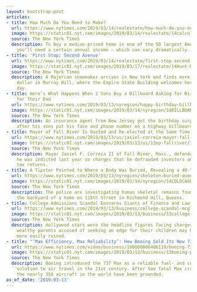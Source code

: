 ```yaml
---
layout: bootstrap-post
articles:
- title: How Much Do You Need to Make?
  url: https://www.nytimes.com/2019/03/14/realestate/how-much-do-you-need-to-make.html
  image: https://static01.nyt.com/images/2019/03/14/realestate/14calculator-new-1552427634105/14calculator-new-1552427634105-facebookJumbo-v3.png
  source: The New York Times
  description: To buy a median-priced home in one of the 50 largest American cities,
    you’ll need a certain annual income — which can vary dramatically.
- title: 'First Stop: Second Avenue'
  url: https://www.nytimes.com/2019/03/14/realestate/first-stop-second-avenue.html
  image: https://static01.nyt.com/images/2019/03/17/realestate/14Hunt-MurrayHill1/merlin_151673613_0bf765d6-4e1e-4056-b00a-8d7f51b9dbbc-facebookJumbo.jpg
  source: The New York Times
  description: A Majorcan shoemaker arrives in New York and finds more value for her
    dollar in Murray Hill, where the Empire State Building welcomes her home every
    day.
- title: Here’s What Happens When 2 Sons Buy a Billboard Asking for Birthday Wishes
    for Their Dad
  url: https://www.nytimes.com/2019/03/13/nyregion/happy-birthday-billboard.html
  image: https://static01.nyt.com/images/2019/03/14/nyregion/14BILLBOARD1-print/13BILLBOARD1-facebookJumbo.jpg
  source: The New York Times
  description: An insurance agent from New Jersey got the birthday surprise of a lifetime
    after his sons put his face and phone number on a highway billboard.
- title: Mayor of Fall River Is Ousted and Re-elected at the Same Time
  url: https://www.nytimes.com/2019/03/13/us/jasiel-correia-mayor-fall-river.html
  image: https://static01.nyt.com/images/2019/03/13/us/13xp-fallriver/13xp-fallriver-facebookJumbo.jpg
  source: The New York Times
  description: Mayor Jasiel F. Correia II of Fall River, Mass., defended himself after
    he was indicted last year on charges that he defrauded investors and filed false
    tax returns.
- title: A Tipster Pointed to Where a Body Was Buried, Revealing a 40-Year-Old Mystery
  url: https://www.nytimes.com/2019/03/13/nyregion/skeleton-buried-queens.html
  image: https://static01.nyt.com/images/2019/03/14/nyregion/14COLDCASE1-print/13COLDCASE1-facebookJumbo.jpg
  source: The New York Times
  description: The police are investigating human skeletal remains found buried in
    the backyard of a home on 115th Street in Richmond Hill, Queens.
- title: College Admissions Scandal Ensnares Giants of Finance and Law
  url: https://www.nytimes.com/2019/03/13/business/college-scandal-mcglashan-caplan.html
  image: https://static01.nyt.com/images/2019/03/13/business/13college-biz1/13college-biz1-facebookJumbo.jpg
  source: The New York Times
  description: Hollywood stars were the headline figures facing charges. But other
    wealthy parents accused of seeking an edge for their children may have careers
    more easily ruined.
- title: "‘Max Efficiency, Max Reliability’: How Boeing Sold Its New 737"
  url: https://www.nytimes.com/video/business/100000006406119/boeing-737-max-marketing-video.html
  image: https://static01.nyt.com/images/2019/03/12/business/13boeing-promo/13boeing-promo-videoSixteenByNine1050-v2.jpg
  source: The New York Times
  description: Boeing introduced the 737 Max as a reliable fuel- and cost-efficient
    solution to air travel in the 21st century. After two fatal Max crashes, all of
    the nearly 350 aircraft in the world have been grounded.
as_of_date: '2019-03-13'
---
```


